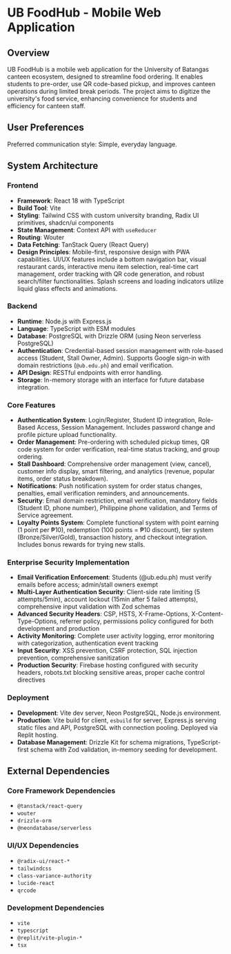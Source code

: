 # UB FoodHub - Mobile Web Application

## Overview
UB FoodHub is a mobile web application for the University of Batangas canteen ecosystem, designed to streamline food ordering. It enables students to pre-order, use QR code-based pickup, and improves canteen operations during limited break periods. The project aims to digitize the university's food service, enhancing convenience for students and efficiency for canteen staff.

## User Preferences
Preferred communication style: Simple, everyday language.

## System Architecture

### Frontend
- **Framework**: React 18 with TypeScript
- **Build Tool**: Vite
- **Styling**: Tailwind CSS with custom university branding, Radix UI primitives, shadcn/ui components
- **State Management**: Context API with `useReducer`
- **Routing**: Wouter
- **Data Fetching**: TanStack Query (React Query)
- **Design Principles**: Mobile-first, responsive design with PWA capabilities. UI/UX features include a bottom navigation bar, visual restaurant cards, interactive menu item selection, real-time cart management, order tracking with QR code generation, and robust search/filter functionalities. Splash screens and loading indicators utilize liquid glass effects and animations.

### Backend
- **Runtime**: Node.js with Express.js
- **Language**: TypeScript with ESM modules
- **Database**: PostgreSQL with Drizzle ORM (using Neon serverless PostgreSQL)
- **Authentication**: Credential-based session management with role-based access (Student, Stall Owner, Admin). Supports Google sign-in with domain restrictions (`@ub.edu.ph`) and email verification.
- **API Design**: RESTful endpoints with error handling.
- **Storage**: In-memory storage with an interface for future database integration.

### Core Features
- **Authentication System**: Login/Register, Student ID integration, Role-Based Access, Session Management. Includes password change and profile picture upload functionality.
- **Order Management**: Pre-ordering with scheduled pickup times, QR code system for order verification, real-time status tracking, and group ordering.
- **Stall Dashboard**: Comprehensive order management (view, cancel), customer info display, smart filtering, and analytics (revenue, popular items, order status breakdown).
- **Notifications**: Push notification system for order status changes, penalties, email verification reminders, and announcements.
- **Security**: Email domain restriction, email verification, mandatory fields (Student ID, phone number), Philippine phone validation, and Terms of Service agreement.
- **Loyalty Points System**: Complete functional system with point earning (1 point per ₱10), redemption (100 points = ₱10 discount), tier system (Bronze/Silver/Gold), transaction history, and checkout integration. Includes bonus rewards for trying new stalls.

### Enterprise Security Implementation
- **Email Verification Enforcement**: Students (@ub.edu.ph) must verify emails before access; admin/stall owners exempt
- **Multi-Layer Authentication Security**: Client-side rate limiting (5 attempts/5min), account lockout (15min after 5 failed attempts), comprehensive input validation with Zod schemas
- **Advanced Security Headers**: CSP, HSTS, X-Frame-Options, X-Content-Type-Options, referrer policy, permissions policy configured for both development and production
- **Activity Monitoring**: Complete user activity logging, error monitoring with categorization, authentication event tracking
- **Input Security**: XSS prevention, CSRF protection, SQL injection prevention, comprehensive sanitization
- **Production Security**: Firebase hosting configured with security headers, robots.txt blocking sensitive areas, proper cache control directives

### Deployment
- **Development**: Vite dev server, Neon PostgreSQL, Node.js environment.
- **Production**: Vite build for client, `esbuild` for server, Express.js serving static files and API, PostgreSQL with connection pooling. Deployed via Replit hosting.
- **Database Management**: Drizzle Kit for schema migrations, TypeScript-first schema with Zod validation, in-memory seeding for development.

## External Dependencies

### Core Framework Dependencies
- `@tanstack/react-query`
- `wouter`
- `drizzle-orm`
- `@neondatabase/serverless`

### UI/UX Dependencies
- `@radix-ui/react-*`
- `tailwindcss`
- `class-variance-authority`
- `lucide-react`
- `qrcode`

### Development Dependencies
- `vite`
- `typescript`
- `@replit/vite-plugin-*`
- `tsx`